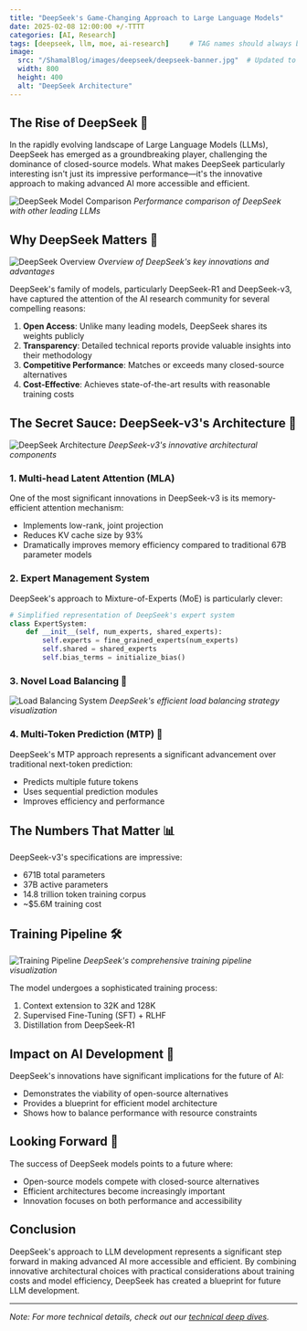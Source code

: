 ```yaml
---
title: "DeepSeek's Game-Changing Approach to Large Language Models"
date: 2025-02-08 12:00:00 +/-TTTT
categories: [AI, Research]
tags: [deepseek, llm, moe, ai-research]     # TAG names should always be lowercase
image:
  src: "/ShamalBlog/images/deepseek/deepseek-banner.jpg"  # Updated to match your banner image
  width: 800
  height: 400
  alt: "DeepSeek Architecture"
---
```


## The Rise of DeepSeek 🚀

In the rapidly evolving landscape of Large Language Models (LLMs), DeepSeek has emerged as a groundbreaking player, challenging the dominance of closed-source models. What makes DeepSeek particularly interesting isn't just its impressive performance—it's the innovative approach to making advanced AI more accessible and efficient.

![DeepSeek Model Comparison](/ShamalBlog/images/deepseek/model-comparison.png)
*Performance comparison of DeepSeek with other leading LLMs*

## Why DeepSeek Matters 🎯

![DeepSeek Overview](/ShamalBlog/images/deepseek/deepseek-overview.jpg)
*Overview of DeepSeek's key innovations and advantages*

DeepSeek's family of models, particularly DeepSeek-R1 and DeepSeek-v3, have captured the attention of the AI research community for several compelling reasons:

1. **Open Access**: Unlike many leading models, DeepSeek shares its weights publicly
2. **Transparency**: Detailed technical reports provide valuable insights into their methodology
3. **Competitive Performance**: Matches or exceeds many closed-source alternatives
4. **Cost-Effective**: Achieves state-of-the-art results with reasonable training costs

## The Secret Sauce: DeepSeek-v3's Architecture 🧠

![DeepSeek Architecture](/ShamalBlog/images/deepseek/deepseek-arch.jpg)
*DeepSeek-v3's innovative architectural components*

### 1. Multi-head Latent Attention (MLA)
One of the most significant innovations in DeepSeek-v3 is its memory-efficient attention mechanism:
- Implements low-rank, joint projection
- Reduces KV cache size by 93%
- Dramatically improves memory efficiency compared to traditional 67B parameter models

### 2. Expert Management System
DeepSeek's approach to Mixture-of-Experts (MoE) is particularly clever:

```python
# Simplified representation of DeepSeek's expert system
class ExpertSystem:
    def __init__(self, num_experts, shared_experts):
        self.experts = fine_grained_experts(num_experts)
        self.shared = shared_experts
        self.bias_terms = initialize_bias()
```

### 3. Novel Load Balancing 🔄

![Load Balancing System](/ShamalBlog/images/deepseek/load-balancing.jpg)
*DeepSeek's efficient load balancing strategy visualization*

### 4. Multi-Token Prediction (MTP) 🎯

DeepSeek's MTP approach represents a significant advancement over traditional next-token prediction:
- Predicts multiple future tokens
- Uses sequential prediction modules
- Improves efficiency and performance

## The Numbers That Matter 📊

DeepSeek-v3's specifications are impressive:
- 671B total parameters
- 37B active parameters
- 14.8 trillion token training corpus
- ~$5.6M training cost

## Training Pipeline 🛠️

![Training Pipeline](/ShamalBlog/images/deepseek/training.jpg)
*DeepSeek's comprehensive training pipeline visualization*

The model undergoes a sophisticated training process:
1. Context extension to 32K and 128K
2. Supervised Fine-Tuning (SFT) + RLHF
3. Distillation from DeepSeek-R1

## Impact on AI Development 🌟

DeepSeek's innovations have significant implications for the future of AI:
- Demonstrates the viability of open-source alternatives
- Provides a blueprint for efficient model architecture
- Shows how to balance performance with resource constraints

## Looking Forward 🔮

The success of DeepSeek models points to a future where:
- Open-source models compete with closed-source alternatives
- Efficient architectures become increasingly important
- Innovation focuses on both performance and accessibility

## Conclusion

DeepSeek's approach to LLM development represents a significant step forward in making advanced AI more accessible and efficient. By combining innovative architectural choices with practical considerations about training costs and model efficiency, DeepSeek has created a blueprint for future LLM development.

---

*Note: For more technical details, check out our [technical deep dives](/tags/ai-research/).* 